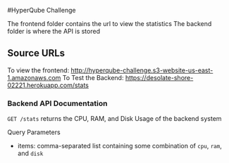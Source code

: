 #HyperQube Challenge

The frontend folder contains the url to view the statistics
The backend folder is where the API is stored

## Source URLs
To view the frontend: http://hyperqube-challenge.s3-website-us-east-1.amazonaws.com
To Test the Backend: https://desolate-shore-02221.herokuapp.com/stats

### Backend API Documentation
`GET /stats`
returns the CPU, RAM, and Disk Usage of the backend system

Query Parameters
- items: comma-separated list containing some combination of `cpu`, `ram`, and `disk`